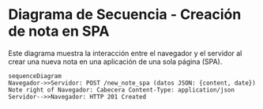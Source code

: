 # Diagrama de Secuencia - Creación de nota en SPA

Este diagrama muestra la interacción entre el navegador y el servidor al crear una nueva nota en una aplicación de una sola página (SPA).
```mermaid
sequenceDiagram
Navegador->>Servidor: POST /new_note_spa (datos JSON: {content, date})
Note right of Navegador: Cabecera Content-Type: application/json
Servidor-->>Navegador: HTTP 201 Created
```
